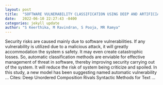 ```yaml
---
layout: post
title:  "SOFTWARE VULNERABILITY CLASSIFICATION USING DEEP AND ARTIFICIAL NEURAL NETWORKS"
date:   2022-06-10 22:27:43 -0400
categories: jekyll update
author: "S Keerthika, M Ravindran, S Pooja, MR Ramya"
---
```

Security risks are caused mainly due to software vulnerabilities. If any vulnerability is utilized due to a malicious attack, it will greatly accommodation the system s safety. It may even create catastrophic losses. So, automatic classification methods are enviable for effective management of threat in software, thereby improving security carrying out of the system. It will reduce the risk of system being criticize and spoiled. In this study, a new model has been suggesting named automatic vulnerability …
Cites: ‪Deep Unordered Composition Rivals Syntactic Methods for Text …‬  